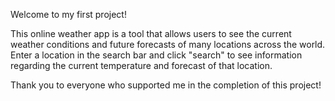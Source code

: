 Welcome to my first project!

This online weather app is a tool that allows users to see the current weather conditions and future forecasts of many locations across the world. Enter a location in the search bar and click "search" to see information regarding the current temperature and forecast of that location.

Thank you to everyone who supported me in the completion of this project!

